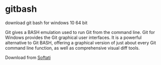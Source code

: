 # gitbash
download git bash for windows 10 64 bit


Git gives a BASH emulation used to run Git from the command line. Git for Windows provides the Git graphical user interfaces. It is a powerful alternative to Git BASH, offering a graphical version of just about every Git command line function, as well as comprehensive visual diff tools.

Download from <a href="https://softati.com/git-bash-free-download/">Softati</a>
